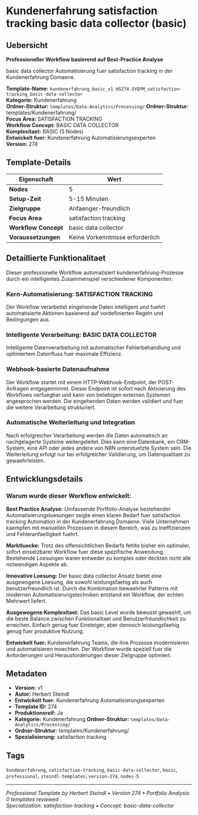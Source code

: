 # Kundenerfahrung satisfaction tracking basic data collector (basic)

## Uebersicht

**Professioneller Workflow basierend auf Best-Practice Analyse**

basic data collector Automatisierung fuer satisfaction tracking in der Kundenerfahrung Domaene.

**Template-Name:** `kundenerfahrung_basic_v1_HS274.SYQYM_satisfaction-tracking_basic-data-collector`  
**Kategorie:** Kundenerfahrung  
**Ordner-Struktur:** `templates/Data-Analytics/Processing/`
**Ordner-Struktur:** templates/Kundenerfahrung/  
**Focus Area:** SATISFACTION TRACKING  
**Workflow Concept:** BASIC DATA COLLECTOR  
**Komplexitaet:** BASIC (5 Nodes)  
**Entwickelt fuer:** Kundenerfahrung Automatisierungsexperten  
**Version:** 274

## Template-Details

| **Eigenschaft** | **Wert** |
|------------------|----------|
| **Nodes** | 5 |
| **Setup-Zeit** | 5-15 Minuten |
| **Zielgruppe** | Anfaenger-freundlich |
| **Focus Area** | satisfaction tracking |
| **Workflow Concept** | basic data collector |
| **Voraussetzungen** | Keine Vorkenntnisse erforderlich |

## Detaillierte Funktionalitaet

Dieser professionelle Workflow automatisiert kundenerfahrung-Prozesse durch ein intelligentes Zusammenspiel verschiedener Komponenten:

### Kern-Automatisierung: SATISFACTION TRACKING
Der Workflow verarbeitet eingehende Daten intelligent und fuehrt automatisierte Aktionen basierend auf vordefinierten Regeln und Bedingungen aus.

### Intelligente Verarbeitung: BASIC DATA COLLECTOR
Intelligente Datenverarbeitung mit automatischer Fehlerbehandlung und optimiertem Datenfluss fuer maximale Effizienz.

### Webhook-basierte Datenaufnahme
Der Workflow startet mit einem HTTP-Webhook-Endpoint, der POST-Anfragen entgegennimmt. Dieser Endpoint ist sofort nach Aktivierung des Workflows verfuegbar und kann von beliebigen externen Systemen angesprochen werden. Die eingehenden Daten werden validiert und fuer die weitere Verarbeitung strukturiert.

### Automatische Weiterleitung und Integration
Nach erfolgreicher Verarbeitung werden die Daten automatisch an nachgelagerte Systeme weitergeleitet. Dies kann eine Datenbank, ein CRM-System, eine API oder jedes andere von N8N unterstuetzte System sein. Die Weiterleitung erfolgt nur bei erfolgreicher Validierung, um Datenqualitaet zu gewaehrleisten.





## Entwicklungsdetails

### Warum wurde dieser Workflow entwickelt:

**Best Practice Analyse:** Umfassende Portfolio-Analyse bestehender Automatisierungsloesungen zeigte einen klaren Bedarf fuer satisfaction tracking Automation in der Kundenerfahrung Domaene. Viele Unternehmen kaempfen mit manuellen Prozessen in diesem Bereich, was zu Ineffizienzen und Fehleranfaelligkeit fuehrt.

**Marktluecke:** Trotz des offensichtlichen Bedarfs fehlte bisher ein optimaler, sofort einsetzbarer Workflow fuer diese spezifische Anwendung. Bestehende Loesungen waren entweder zu komplex oder deckten nicht alle notwendigen Aspekte ab.

**Innovative Loesung:** Der basic data collector Ansatz bietet eine ausgewogene Loesung, die sowohl leistungsfaehig als auch benutzerfreundlich ist. Durch die Kombination bewaehrter Patterns mit modernen Automatisierungstechniken entstand ein Workflow, der echten Mehrwert liefert.

**Ausgewogene Komplexitaet:** Das basic Level wurde bewusst gewaehlt, um die beste Balance zwischen Funktionalitaet und Benutzerfreundlichkeit zu erreichen. Einfach genug fuer Einsteiger, aber dennoch leistungsfaehig genug fuer produktive Nutzung.

**Entwickelt fuer:** Kundenerfahrung Teams, die ihre Prozesse modernisieren und automatisieren moechten. Der Workflow wurde speziell fuer die Anforderungen und Herausforderungen dieser Zielgruppe optimiert.

## Metadaten

- **Version:** v1
- **Autor:** Herbert Steindl
- **Entwickelt fuer:** Kundenerfahrung Automatisierungsexperten
- **Template ID:** 274
- **Produktionsreif:** Ja
- **Kategorie:** Kundenerfahrung
**Ordner-Struktur:** `templates/Data-Analytics/Processing/`
- **Ordner-Struktur:** templates/Kundenerfahrung/
- **Spezialisierung:** satisfaction tracking

## Tags

`kundenerfahrung`, `satisfaction-tracking`, `basic-data-collector`, `basic`, `professional`, `steindl-templates`, `version-274`, `nodes-5`

---

*Professional Template by Herbert Steindl • Version 274 • Portfolio Analysis: 0 templates reviewed*  
*Specialization: satisfaction-tracking • Concept: basic-data-collector*